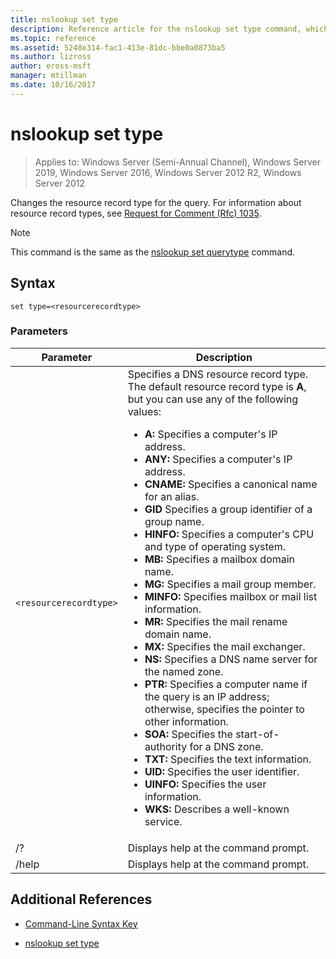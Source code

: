 ```yaml
---
title: nslookup set type
description: Reference article for the nslookup set type command, which changes the resource record type for the query.
ms.topic: reference
ms.assetid: 5248e314-fac1-413e-81dc-bbe0a0873ba5
ms.author: lizross
author: eross-msft
manager: mtillman
ms.date: 10/16/2017
---
```


# nslookup set type

> Applies to: Windows Server (Semi-Annual Channel), Windows Server 2019, Windows Server 2016, Windows Server 2012 R2, Windows Server 2012

Changes the resource record type for the query. For information about resource record types, see [Request for Comment (Rfc) 1035](https://tools.ietf.org/html/rfc1035).

> [!NOTE]
> This command is the same as the [nslookup set querytype](nslookup-set-querytype.md) command.

## Syntax

```
set type=<resourcerecordtype>
```

### Parameters

| Parameter | Description |
| --------- | ----------- |
| `<resourcerecordtype>` | Specifies a DNS resource record type. The default resource record type is **A**, but you can use any of the following values:<ul><li>**A:** Specifies a computer's IP address.</li><li>**ANY:** Specifies a computer's IP address.</li><li>**CNAME:** Specifies a canonical name for an alias.</li><li>**GID** Specifies a group identifier of a group name.</li><li>**HINFO:** Specifies a computer's CPU and type of operating system.</li><li>**MB:** Specifies a mailbox domain name.</li><li>**MG:** Specifies a mail group member.</li><li>**MINFO:** Specifies mailbox or mail list information.</li><li>**MR:** Specifies the mail rename domain name.</li><li>**MX:** Specifies the mail exchanger.</li><li>**NS:** Specifies a DNS name server for the named zone.</li><li>**PTR:** Specifies a computer name if the query is an IP address; otherwise, specifies the pointer to other information.</li><li>**SOA:** Specifies the start-of-authority for a DNS zone.</li><li>**TXT:** Specifies the text information.</li><li>**UID:** Specifies the user identifier.</li><li>**UINFO:** Specifies the user information.</li><li>**WKS:** Describes a well-known service.</li></ul> |
| /? | Displays help at the command prompt. |
| /help | Displays help at the command prompt. |

## Additional References

- [Command-Line Syntax Key](command-line-syntax-key.md)

- [nslookup set type](nslookup-set-querytype.md)
